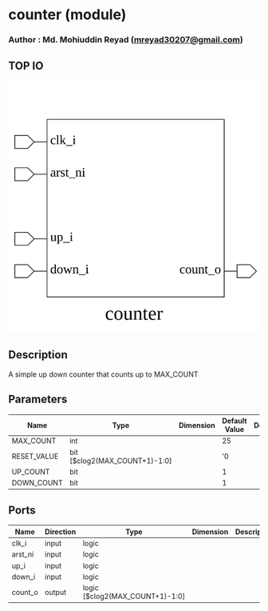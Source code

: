 # counter (module)

### Author : Md. Mohiuddin Reyad (mreyad30207@gmail.com)

## TOP IO
<img src="./counter_top.svg">

## Description
 A simple up down counter that counts up to MAX_COUNT

## Parameters
|Name|Type|Dimension|Default Value|Description|
|-|-|-|-|-|
|MAX_COUNT|int||25||
|RESET_VALUE|bit [$clog2(MAX_COUNT+1)-1:0]||'0||
|UP_COUNT|bit||1||
|DOWN_COUNT|bit||1||

## Ports
|Name|Direction|Type|Dimension|Description|
|-|-|-|-|-|
|clk_i|input|logic|||
|arst_ni|input|logic|||
|up_i|input|logic|||
|down_i|input|logic|||
|count_o|output|logic [$clog2(MAX_COUNT+1)-1:0]|||
